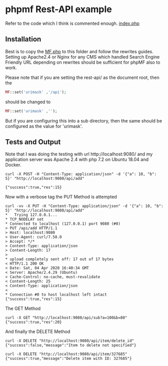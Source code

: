 # phpmf Rest-API example

Refer to the code which I think is commented enough. [index.php](./index.php)

## Installation

Best is to copy the [MF.php](../../src/MF.php) to this folder and follow the rewrites
guides. Setting up Apache2.4 or Nginx for any CMS which handled Search Engine Friendly URL depending on rewrites should be sufficient for phpMF also to work.

Please note that if you are setting the rest-api/ as the document root, then the

```php
MF::set('urimask' ,'/api');
```
should be changed to 

```php
MF::set('urimask' ,'');
```
But if you are configuring this into a sub directory, then the same should be configured as the value for 'urimask'.

## Tests and Output

Note that I was doing the testing with url http://localhost:9080/ and my application server was Apache 2.4 with php 7.2 on Ubuntu 18.04 and Docker.

```
curl -X POST -H "Content-Type: application/json" -d '{"a": 10, "b": 5}' "http://localhost:9080/api/add"

{"success":true,"res":15}
```

Now with a verbose tag the PUT Method is attempted

```
curl -vv -X PUT -H "Content-Type: application/json" -d '{"a": 10, "b": 5}' "http://localhost:9080/api/add"
*   Trying 127.0.0.1...
* TCP_NODELAY set
* Connected to localhost (127.0.0.1) port 9080 (#0)
> PUT /api/add HTTP/1.1
> Host: localhost:9080
> User-Agent: curl/7.58.0
> Accept: */*
> Content-Type: application/json
> Content-Length: 17
> 
* upload completely sent off: 17 out of 17 bytes
< HTTP/1.1 200 OK
< Date: Sat, 04 Apr 2020 16:40:34 GMT
< Server: Apache/2.4.29 (Ubuntu)
< Cache-Control: no-cache, must-revalidate
< Content-Length: 25
< Content-Type: application/json
< 
* Connection #0 to host localhost left intact
{"success":true,"res":15}
```

The GET Method

```
curl -X GET "http://localhost:9080/api/sub?a=100&b=80"
{"success":true,"res":20}
```

And finally the DELETE Method

```
curl -X DELETE "http://localhost:9080/api/item/delete_id"
{"success":false,"message":"Item to delete not specified"}

curl -X DELETE "http://localhost:9080/api/item/327685"
{"success":true,"message":"Delete item with ID: 327685"}
```